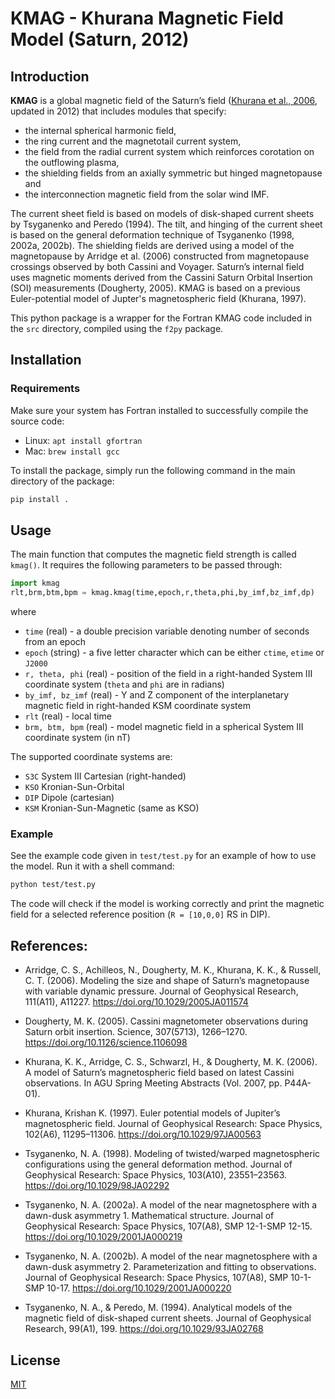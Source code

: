 # KMAG - Khurana Magnetic Field Model (Saturn, 2012)

## Introduction

**KMAG** is a global magnetic field of the Saturn’s field ([Khurana et al., 2006](https://ui.adsabs.harvard.edu/abs/2006AGUSM.P44A..01K), updated in 2012) that includes modules that specify:
* the internal spherical harmonic field,
* the ring current and the magnetotail current system,
* the field from the radial current system which reinforces corotation on the outflowing plasma,
* the shielding fields from an axially symmetric but hinged magnetopause and
* the interconnection magnetic field from the solar wind IMF.

The current sheet field is based on models of disk-shaped current sheets by Tsyganenko and Peredo (1994). The tilt, and hinging of the current sheet is based on the general deformation technique of Tsyganenko (1998, 2002a, 2002b). The shielding fields are derived using a model of the magnetopause by Arridge et al. (2006) constructed from magnetopause crossings observed by both Cassini and Voyager. Saturn’s internal field uses magnetic moments derived from the Cassini Saturn Orbital Insertion (SOI) measurements (Dougherty, 2005). KMAG is based on a previous Euler-potential model of Jupter's magnetospheric field (Khurana, 1997).

This python package is a wrapper for the Fortran KMAG code included in the `src` directory, compiled using the `f2py` package.

## Installation

### Requirements
 Make sure your system has Fortran installed to successfully compile the source code:

 * Linux: `apt install gfortran`
 * Mac: `brew install gcc`

To install the package, simply run the following command in the main directory of the package:

```bash
pip install .
```

## Usage
The main function that computes the magnetic field strength is
called `kmag()`. It requires the following parameters to be passed through:

```python
import kmag
rlt,brm,btm,bpm = kmag.kmag(time,epoch,r,theta,phi,by_imf,bz_imf,dp)
```
where
 * `time` (real) - a double precision variable denoting number of seconds from an epoch
 * `epoch` (string) - a five letter character which can be either `ctime`, `etime` or `J2000`
 * `r, theta, phi` (real) - position of the field in a right-handed System III coordinate system (`theta` and `phi` are in radians)
 * `by_imf, bz_imf` (real) - Y and Z component of the interplanetary magnetic field in right-handed KSM coordinate system
 * `rlt` (real) - local time
 * `brm, btm, bpm` (real) - model magnetic field in a spherical System III coordinate system (in nT)

The supported coordinate systems are:
* `S3C` System III Cartesian (right-handed)
* `KSO` Kronian-Sun-Orbital
* `DIP` Dipole (cartesian)
* `KSM` Kronian-Sun-Magnetic (same as KSO)

### Example

See the example code given in `test/test.py` for an example of how to use the model. Run it with a shell command:

```bash
python test/test.py
```

The code will check if the model is working correctly and print the magnetic field for a selected reference position (`R = [10,0,0]` RS in DIP).

## References:
* Arridge, C. S., Achilleos, N., Dougherty, M. K., Khurana, K. K., & Russell, C. T. (2006). Modeling the size and shape of Saturn’s magnetopause with variable dynamic pressure. Journal of Geophysical Research, 111(A11), A11227. https://doi.org/10.1029/2005JA011574

* Dougherty, M. K. (2005). Cassini magnetometer observations during Saturn orbit insertion. Science, 307(5713), 1266–1270. https://doi.org/10.1126/science.1106098

* Khurana, K. K., Arridge, C. S., Schwarzl, H., & Dougherty, M. K. (2006). A model of Saturn’s magnetospheric field based on latest Cassini observations. In AGU Spring Meeting Abstracts (Vol. 2007, pp. P44A-01).

* Khurana, Krishan K. (1997). Euler potential models of Jupiter’s magnetospheric field. Journal of Geophysical Research: Space Physics, 102(A6), 11295–11306. https://doi.org/10.1029/97JA00563

* Tsyganenko, N. A. (1998). Modeling of twisted/warped magnetospheric configurations using the general deformation method. Journal of Geophysical Research: Space Physics, 103(A10), 23551–23563. https://doi.org/10.1029/98JA02292

* Tsyganenko, N. A. (2002a). A model of the near magnetosphere with a dawn-dusk asymmetry 1. Mathematical structure. Journal of Geophysical Research: Space Physics, 107(A8), SMP 12-1-SMP 12-15. https://doi.org/10.1029/2001JA000219

* Tsyganenko, N. A. (2002b). A model of the near magnetosphere with a dawn-dusk asymmetry 2. Parameterization and fitting to observations. Journal of Geophysical Research: Space Physics, 107(A8), SMP 10-1-SMP 10-17. https://doi.org/10.1029/2001JA000220

* Tsyganenko, N. A., & Peredo, M. (1994). Analytical models of the magnetic field of disk-shaped current sheets. Journal of Geophysical Research, 99(A1), 199. https://doi.org/10.1029/93JA02768

## License
[MIT](https://choosealicense.com/licenses/mit/)
